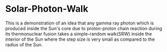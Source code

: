 # Solar-Photon-Walk

This is a demonstration of an idea that any gamma ray photon which is produced inside the Sun's core due to proton-proton chain reaction during its thermonuclear fusion takes a simple-random walk(SRW) inside the interior of the Sun where the step size is very small as compared to the radius of the Sun.
